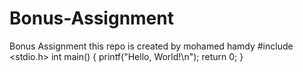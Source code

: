 # Bonus-Assignment
Bonus Assignment
this repo is created by mohamed hamdy
#include <stdio.h>
int main() {
    printf("Hello, World!\n");
    return 0;
}
